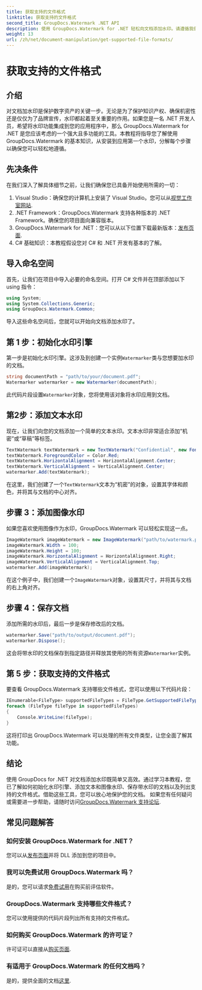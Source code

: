 ```yaml
---
title: 获取支持的文件格式
linktitle: 获取支持的文件格式
second_title: GroupDocs.Watermark .NET API
description: 使用 GroupDocs.Watermark for .NET 轻松向文档添加水印。请遵循我们全面的分步指南来保护您的数字资产。
weight: 13
url: /zh/net/document-manipulation/get-supported-file-formats/
---
```


# 获取支持的文件格式

## 介绍
对文档加水印是保护数字资产的关键一步。无论是为了保护知识产权、确保机密性还是仅仅为了品牌宣传，水印都起着至关重要的作用。如果您是一名 .NET 开发人员，希望将水印功能集成到您的应用程序中，那么 GroupDocs.Watermark for .NET 是您应该考虑的一个强大且多功能的工具。本教程将指导您了解使用 GroupDocs.Watermark 的基本知识，从安装到应用第一个水印，分解每个步骤以确保您可以轻松地遵循。
## 先决条件
在我们深入了解具体细节之前，让我们确保您已具备开始使用所需的一切：
1.  Visual Studio：确保您的计算机上安装了 Visual Studio。您可以从[视觉工作室网站](https://visualstudio.microsoft.com/).
2. .NET Framework：GroupDocs.Watermark 支持各种版本的 .NET Framework。确保您的项目面向兼容版本。
3. GroupDocs.Watermark for .NET：您可以从以下位置下载最新版本：[发布页面](https://releases.groupdocs.com/Watermark/net/).
4. C# 基础知识：本教程假设您对 C# 和 .NET 开发有基本的了解。
## 导入命名空间
首先，让我们在项目中导入必要的命名空间。打开 C# 文件并在顶部添加以下 using 指令：
```csharp
using System;
using System.Collections.Generic;
using GroupDocs.Watermark.Common;
```
导入这些命名空间后，您就可以开始向文档添加水印了。

## 第 1 步：初始化水印引擎
第一步是初始化水印引擎。这涉及到创建一个实例`Watermarker`类与您想要加水印的文档。
```csharp
string documentPath = "path/to/your/document.pdf";
Watermarker watermarker = new Watermarker(documentPath);
```
此代码片段设置`Watermarker`对象，您将使用该对象将水印应用到文档。
## 第2步：添加文本水印
现在，让我们向您的文档添加一个简单的文本水印。文本水印非常适合添加“机密”或“草稿”等标签。
```csharp
TextWatermark textWatermark = new TextWatermark("Confidential", new Font("Arial", 36));
textWatermark.ForegroundColor = Color.Red;
textWatermark.HorizontalAlignment = HorizontalAlignment.Center;
textWatermark.VerticalAlignment = VerticalAlignment.Center;
watermarker.Add(textWatermark);
```
在这里，我们创建了一个`TextWatermark`文本为“机密”的对象，设置其字体和颜色，并将其与文档的中心对齐。
## 步骤 3：添加图像水印
如果您喜欢使用图像作为水印，GroupDocs.Watermark 可以轻松实现这一点。
```csharp
ImageWatermark imageWatermark = new ImageWatermark("path/to/watermark.png");
imageWatermark.Width = 100;
imageWatermark.Height = 100;
imageWatermark.HorizontalAlignment = HorizontalAlignment.Right;
imageWatermark.VerticalAlignment = VerticalAlignment.Top;
watermarker.Add(imageWatermark);
```
在这个例子中，我们创建一个`ImageWatermark`对象，设置其尺寸，并将其与文档的右上角对齐。
## 步骤 4：保存文档
添加所需的水印后，最后一步是保存修改后的文档。
```csharp
watermarker.Save("path/to/output/document.pdf");
watermarker.Dispose();
```
这会将带水印的文档保存到指定路径并释放其使用的所有资源`Watermarker`实例。
## 第 5 步：获取支持的文件格式
要查看 GroupDocs.Watermark 支持哪些文件格式，您可以使用以下代码片段：
```csharp
IEnumerable<FileType> supportedFileTypes = FileType.GetSupportedFileTypes();
foreach (FileType fileType in supportedFileTypes)
{
    Console.WriteLine(fileType);
}
```
这将打印出 GroupDocs.Watermark 可以处理的所有文件类型，让您全面了解其功能。
## 结论
使用 GroupDocs for .NET 对文档添加水印既简单又高效。通过学习本教程，您已了解如何初始化水印引擎、添加文本和图像水印、保存带水印的文档以及列出支持的文件格式。借助这些工具，您可以放心地保护您的文档。
如果您有任何疑问或需要进一步帮助，请随时访问[GroupDocs.Watermark 支持论坛](https://forum.groupdocs.com/c/watermark/19).
## 常见问题解答
### 如何安装 GroupDocs.Watermark for .NET？
您可以从[发布页面](https://releases.groupdocs.com/Watermark/net/)并将 DLL 添加到您的项目中。
### 我可以免费试用 GroupDocs.Watermark 吗？
是的，您可以请求[免费试用](https://releases.groupdocs.com/)在购买前评估软件。
### GroupDocs.Watermark 支持哪些文件格式？
您可以使用提供的代码片段列出所有支持的文件格式。
### 如何购买 GroupDocs.Watermark 的许可证？
许可证可以直接从[购买页面](https://purchase.groupdocs.com/buy).
### 有适用于 GroupDocs.Watermark 的任何文档吗？
是的，提供全面的文档[这里](https://tutorials.groupdocs.com/Watermark/net/).